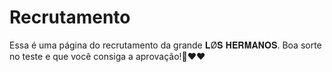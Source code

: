 # Recrutamento
Essa é uma página do recrutamento da grande 𝐋Ø𝐒 𝐇𝐄𝐑𝐌𝐀𝐍𝐎𝐒. Boa sorte no teste e que você consiga a aprovação!🥰❤️❤️
